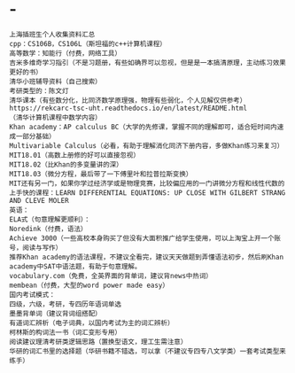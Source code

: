 # -
	上海插班生个人收集资料汇总
	cpp：CS106B，CS106L（斯坦福的c++计算机课程）
	高等数学：知能行（付费，网络工具）
	吉米多维奇学习指引（不是习题册，有些如确界可以忽视，但是是一本搞清原理，主动练习效果更好的书）
	清华小班辅导资料（自己搜索）
	考研类型的：陈文灯
	清华课本（有些数分化，比同济数学原理强，物理有些弱化，个人见解仅供参考）
	https://rekcarc-tsc-uht.readthedocs.io/en/latest/README.html
	（清华计算机课程中数学内容）
	Khan academy：AP calculus BC（大学的先修课，掌握不同的理解即可，适合短时间内速成一部分基础）
	Multivariable Calculus（必看，有助于理解消化同济下册内容，多做Khan练习来复习）
	MIT18.01（高数上册修的好可以直接忽视）
	MIT18.02（比Khan的多变量讲的深）
	MIT18.03（微分方程，最后带了一下傅里叶和拉普拉斯变换）
	MIT还有另一门，如果你学过经济学或是物理竞赛，比较偏应用的一门讲微分方程和线性代数的上手快的课程：LEARN DIFFERENTIAL EQUATIONS: UP CLOSE WITH GILBERT STRANG AND CLEVE MOLER
	英语：
	ELA式（句意理解更顺利）：
	Noredink（付费，语法）
	Achieve 3000（一些高校本身购买了但没有大面积推广给学生使用，可以上淘宝上开一个账号，阅读与写作）
	推荐Khan academy的语法课程，不建议全看完，建议天天做题到弄懂语法初步，然后刷Khan academy中SAT中语法题，有助于句意理解。
	vocabulary.com（免费，全英界面的背单词，建议背news中热词）
	membean（付费，大型的word power made easy）
	国内考试模式：
	四级，六级，考研，专四历年语词单选
	墨墨背单词（建议背词组搭配）
	有道词汇辨析（电子词典，以国内考试为主的词汇辨析）
	柯林斯的构词法一书（词汇变形专用）
	阅读建议理清考研类逻辑思路（置换型语文，理工生需注意）
	华研的词汇书里的选择题（华研书籍不错选，可以拿（不建议专四专八文学类）一套考试类型来练手）
